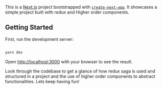 This is a [Next.js](https://nextjs.org/) project bootstrapped with [`create-next-app`](https://github.com/vercel/next.js/tree/canary/packages/create-next-app). It showcases a simple project built with redux and Higher order components.

## Getting Started

First, run the development server:

```bash

yarn dev

```

Open [http://localhost:3000](http://localhost:3000) with your browser to see the result.

Look through the codebase to get a glance of how redux saga is used and structured in a project and the use of higher order components to abstract functionalities. Lets keep having fun!
